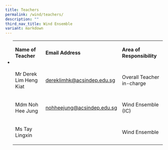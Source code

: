 ```yaml
---
title: Teachers
permalink: /wind/teachers/
description: ""
third_nav_title: Wind Ensemble
variant: markdown
---
```

<ul>
<li>
<table width="619">
<tbody>
<tr>
<td width="196">
<p><strong>Name of Teacher</strong></p>
</td>
<td width="227">
<p><strong>Email Address</strong></p>
</td>
<td width="197">
<p><strong>Area of Responsibility</strong></p>
</td>
</tr>
<tr>
<td width="196">
<p>Mr Derek Lim Heng Kiat</p>
</td>
<td width="227">
<p><a href="mailto:dereklimhk@acsindep.edu.sg">dereklimhk@acsindep.edu.sg</a></p>
</td>
<td width="197">
<p>Overall Teacher in-charge</p>
</td>
</tr>
<tr>
<td width="196">
<p>Mdm Noh Hee Jung</p>
</td>
<td width="227">
<p><a href="mailto:nohheejung@acsindep.edu.sg">nohheejung@acsindep.edu.sg</a></p>
</td>
<td width="197">
<p>Wind Ensemble (IC)</p>
</td>
</tr>
<tr>
<td width="196">
<p>Ms Tay Lingxin</p>
</td>
<td width="227">
</td>
<td width="197">
<p>Wind Ensemble</p>
</td>
</tr>
</tbody>
</table>
</li>
</ul>